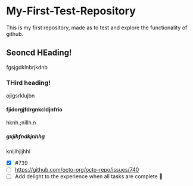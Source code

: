 # My-First-Test-Repository
This is my first repository, made as to test and explore the functionality of github.

## Seoncd HEading!
fgsjgdklnbrjkdnb

### THird heading!
ojigsrklujbn

#### fjidorgjfdrgnkcldjnfrio
hknh.;nillh.n

##### gxjihfndkjnhhg
knljlhjljhhl

- [x] #739
- [ ] https://github.com/octo-org/octo-repo/issues/740
- [ ] Add delight to the experience when all tasks are complete :tada:
